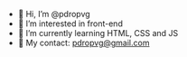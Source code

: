 - 👋 Hi, I’m @pdropvg
- 👀 I’m interested in front-end
- 🌱 I’m currently learning HTML, CSS and JS
- 📧 My contact: pdropvg@gmail.com

<!---
pdropvg/pdropvg is a ✨ special ✨ repository because its `README.md` (this file) appears on your GitHub profile.
You can click the Preview link to take a look at your changes.
--->
